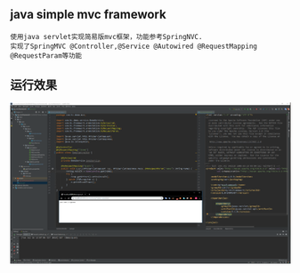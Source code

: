 ## java simple mvc framework

    使用java servlet实现简易版mvc框架，功能参考SpringNVC.
    实现了SpringMVC @Controller,@Service @Autowired @RequestMapping @RequestParam等功能
    
## 运行效果
![img](img/my_mvc.png)
